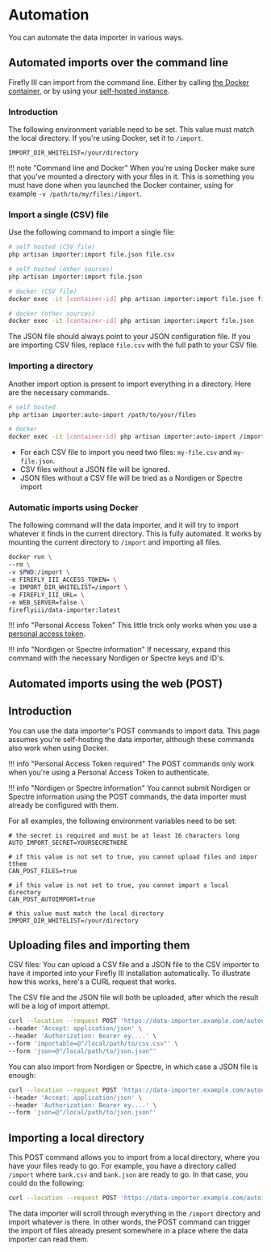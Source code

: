 # Automation

You can automate the data importer in various ways.  

## Automated imports over the command line

Firefly III can import from the command line. Either by calling [the Docker container](../installation/docker.md), or by using your [self-hosted instance](../installation/self-hosted.md).

### Introduction

The following environment variable need to be set. This value must match the local directory. If you're using Docker, set it to `/import`. 

```
IMPORT_DIR_WHITELIST=/your/directory
```

!!! note "Command line and Docker"
    When you're using Docker make sure that you've mounted a directory with your files in it. This is something you must have done when you launched the Docker container, using for example `-v /path/to/my/files:/import`.

### Import a single (CSV) file

Use the following command to import a single file:

```bash
# self hosted (CSV file)
php artisan importer:import file.json file.csv

# self hosted (other sources)
php artisan importer:import file.json

# docker (CSV file)
docker exec -it [container-id] php artisan importer:import file.json file.csv

# docker (other sources)
docker exec -it [container-id] php artisan importer:import file.json
```

The JSON file should always point to your JSON configuration file. If you are importing CSV files, replace `file.csv` with the full path to your CSV file.

### Importing a directory

Another import option is present to import everything in a directory. Here are the necessary commands. 

```bash
# self hosted
php artisan importer:auto-import /path/to/your/files

# docker
docker exec -it [container-id] php artisan importer:auto-import /import
```

- For each CSV file to import you need two files: `my-file.csv` and `my-file.json`.
- CSV files without a JSON file will be ignored.
- JSON files without a CSV file will be tried as a Nordigen or Spectre import

### Automatic imports using Docker

The following command will the data importer, and it will try to import whatever it finds in the current directory. This is fully automated. It works by mounting the current directory to `/import` and importing all files.

```bash
docker run \
--rm \
-v $PWD:/import \
-e FIREFLY_III_ACCESS_TOKEN= \
-e IMPORT_DIR_WHITELIST=/import \
-e FIREFLY_III_URL= \
-e WEB_SERVER=false \
fireflyiii/data-importer:latest
```

!!! info "Personal Access Token"
    This little trick only works when you use a [personal access token](../installation/configuration.md).

!!! info "Nordigen or Spectre information"
    If necessary, expand this command with the necessary Nordigen or Spectre keys and ID's.

## Automated imports using the web (POST)

## Introduction

You can use the data importer's POST commands to import data. This page assumes you're self-hosting the data importer, although these commands also work when using Docker.

!!! info "Personal Access Token required"
    The POST commands only work when you're using a Personal Access Token to authenticate.

!!! info "Nordigen or Spectre information"
    You cannot submit Nordigen or Spectre information using the POST commands, the data importer must already be configured with them.

For all examples, the following environment variables need to be set:

```
# the secret is required and must be at least 16 characters long
AUTO_IMPORT_SECRET=YOURSECRETHERE

# if this value is not set to true, you cannot upload files and impor tthem
CAN_POST_FILES=true

# if this value is not set to true, you cannot import a local directory
CAN_POST_AUTOIMPORT=true

# this value must match the local directory
IMPORT_DIR_WHITELIST=/your/directory
```

## Uploading files and importing them

CSV files: You can upload a CSV file and a JSON file to the CSV importer to have it imported into your Firefly III installation automatically. To illustrate how this works, here's a CURL request that works.

The CSV file and the JSON file will both be uploaded, after which the result will be a log of import attempt.

```bash
curl --location --request POST 'https://data-importer.example.com/autoupload?secret=YOURSECRETHERE' \
--header 'Accept: application/json' \
--header 'Authorization: Bearer ey....' \
--form 'importable=@"/local/path/to/csv.csv"' \
--form 'json=@"/local/path/to/json.json"'
```

You can also import from Nordigen or Spectre, in which case a JSON file is enough:

```bash
curl --location --request POST 'https://data-importer.example.com/autoupload?secret=YOURSECRETHERE' \
--header 'Accept: application/json' \
--header 'Authorization: Bearer ey....' \
--form 'json=@"/local/path/to/json.json"'
```

## Importing a local directory

This POST command allows you to import from a local directory, where you have your files ready to go. For example, you have a directory called `/import` where `bank.csv` and `bank.json` are ready to go. In that case, you could do the following:

```bash
curl --location --request POST 'https://data-importer.example.com/autoimport?directory=/import&secret=YOURSECRETHERE'
```

The data importer will scroll through everything in the `/import` directory and import whatever is there. In other words, the POST command can trigger the import of files already present somewhere in a place where the data importer can read them.
